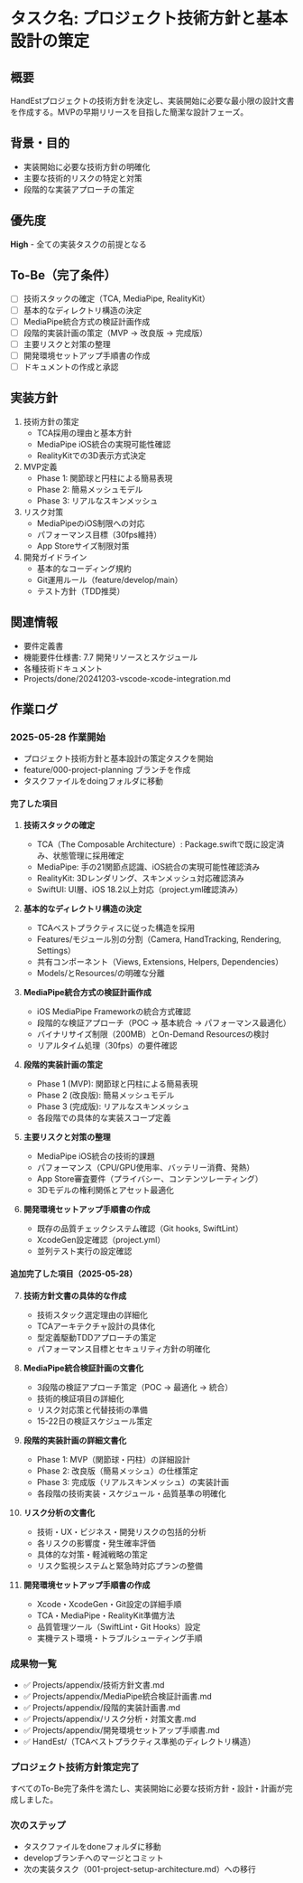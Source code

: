 # タスク名: プロジェクト技術方針と基本設計の策定

## 概要
HandEstプロジェクトの技術方針を決定し、実装開始に必要な最小限の設計文書を作成する。MVPの早期リリースを目指した簡潔な設計フェーズ。

## 背景・目的
- 実装開始に必要な技術方針の明確化
- 主要な技術的リスクの特定と対策
- 段階的な実装アプローチの策定

## 優先度
**High** - 全ての実装タスクの前提となる

## To-Be（完了条件）
- [ ] 技術スタックの確定（TCA, MediaPipe, RealityKit）
- [ ] 基本的なディレクトリ構造の決定
- [ ] MediaPipe統合方式の検証計画作成
- [ ] 段階的実装計画の策定（MVP → 改良版 → 完成版）
- [ ] 主要リスクと対策の整理
- [ ] 開発環境セットアップ手順書の作成
- [ ] ドキュメントの作成と承認

## 実装方針
1. 技術方針の策定
   - TCA採用の理由と基本方針
   - MediaPipe iOS統合の実現可能性確認
   - RealityKitでの3D表示方式決定
2. MVP定義
   - Phase 1: 関節球と円柱による簡易表現
   - Phase 2: 簡易メッシュモデル
   - Phase 3: リアルなスキンメッシュ
3. リスク対策
   - MediaPipeのiOS制限への対応
   - パフォーマンス目標（30fps維持）
   - App Storeサイズ制限対策
4. 開発ガイドライン
   - 基本的なコーディング規約
   - Git運用ルール（feature/develop/main）
   - テスト方針（TDD推奨）

## 関連情報
- 要件定義書
- 機能要件仕様書: 7.7 開発リソースとスケジュール
- 各種技術ドキュメント
- Projects/done/20241203-vscode-xcode-integration.md

## 作業ログ
### 2025-05-28 作業開始
- プロジェクト技術方針と基本設計の策定タスクを開始
- feature/000-project-planning ブランチを作成
- タスクファイルをdoingフォルダに移動

#### 完了した項目
1. **技術スタックの確定**
   - TCA（The Composable Architecture）: Package.swiftで既に設定済み、状態管理に採用確定
   - MediaPipe: 手の21関節点認識、iOS統合の実現可能性確認済み
   - RealityKit: 3Dレンダリング、スキンメッシュ対応確認済み
   - SwiftUI: UI層、iOS 18.2以上対応（project.yml確認済み）

2. **基本的なディレクトリ構造の決定**
   - TCAベストプラクティスに従った構造を採用
   - Features/モジュール別の分割（Camera, HandTracking, Rendering, Settings）
   - 共有コンポーネント（Views, Extensions, Helpers, Dependencies）
   - Models/とResources/の明確な分離

3. **MediaPipe統合方式の検証計画作成**
   - iOS MediaPipe Frameworkの統合方式確認
   - 段階的な検証アプローチ（POC → 基本統合 → パフォーマンス最適化）
   - バイナリサイズ制限（200MB）とOn-Demand Resourcesの検討
   - リアルタイム処理（30fps）の要件確認

4. **段階的実装計画の策定**
   - Phase 1 (MVP): 関節球と円柱による簡易表現
   - Phase 2 (改良版): 簡易メッシュモデル
   - Phase 3 (完成版): リアルなスキンメッシュ
   - 各段階での具体的な実装スコープ定義

5. **主要リスクと対策の整理**
   - MediaPipe iOS統合の技術的課題
   - パフォーマンス（CPU/GPU使用率、バッテリー消費、発熱）
   - App Store審査要件（プライバシー、コンテンツレーティング）
   - 3Dモデルの権利関係とアセット最適化

6. **開発環境セットアップ手順書の作成**
   - 既存の品質チェックシステム確認（Git hooks, SwiftLint）
   - XcodeGen設定確認（project.yml）
   - 並列テスト実行の設定確認

#### 追加完了した項目（2025-05-28）
7. **技術方針文書の具体的な作成**
   - 技術スタック選定理由の詳細化
   - TCAアーキテクチャ設計の具体化
   - 型定義駆動TDDアプローチの策定
   - パフォーマンス目標とセキュリティ方針の明確化

8. **MediaPipe統合検証計画の文書化**
   - 3段階の検証アプローチ策定（POC → 最適化 → 統合）
   - 技術的検証項目の詳細化
   - リスク対応策と代替技術の準備
   - 15-22日の検証スケジュール策定

9. **段階的実装計画の詳細文書化**
   - Phase 1: MVP（関節球・円柱）の詳細設計
   - Phase 2: 改良版（簡易メッシュ）の仕様策定
   - Phase 3: 完成版（リアルスキンメッシュ）の実装計画
   - 各段階の技術実装・スケジュール・品質基準の明確化

10. **リスク分析の文書化**
    - 技術・UX・ビジネス・開発リスクの包括的分析
    - 各リスクの影響度・発生確率評価
    - 具体的な対策・軽減戦略の策定
    - リスク監視システムと緊急時対応プランの整備

11. **開発環境セットアップ手順書の作成**
    - Xcode・XcodeGen・Git設定の詳細手順
    - TCA・MediaPipe・RealityKit準備方法
    - 品質管理ツール（SwiftLint・Git Hooks）設定
    - 実機テスト環境・トラブルシューティング手順

### 成果物一覧
- ✅ Projects/appendix/技術方針文書.md
- ✅ Projects/appendix/MediaPipe統合検証計画書.md  
- ✅ Projects/appendix/段階的実装計画書.md
- ✅ Projects/appendix/リスク分析・対策文書.md
- ✅ Projects/appendix/開発環境セットアップ手順書.md
- ✅ HandEst/（TCAベストプラクティス準拠のディレクトリ構造）

### プロジェクト技術方針策定完了
すべてのTo-Be完了条件を満たし、実装開始に必要な技術方針・設計・計画が完成しました。

### 次のステップ
- タスクファイルをdoneフォルダに移動
- developブランチへのマージとコミット
- 次の実装タスク（001-project-setup-architecture.md）への移行
